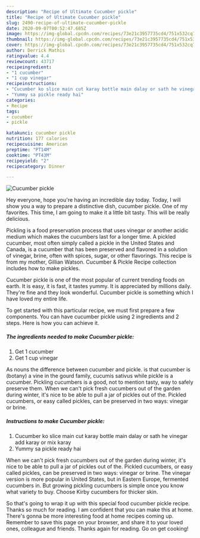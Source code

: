 ```yaml
---
description: "Recipe of Ultimate Cucumber pickle"
title: "Recipe of Ultimate Cucumber pickle"
slug: 2490-recipe-of-ultimate-cucumber-pickle
date: 2020-09-07T00:52:47.685Z
image: https://img-global.cpcdn.com/recipes/73e21c3957735cd4/751x532cq70/cucumber-pickle-recipe-main-photo.jpg
thumbnail: https://img-global.cpcdn.com/recipes/73e21c3957735cd4/751x532cq70/cucumber-pickle-recipe-main-photo.jpg
cover: https://img-global.cpcdn.com/recipes/73e21c3957735cd4/751x532cq70/cucumber-pickle-recipe-main-photo.jpg
author: Derrick Mathis
ratingvalue: 4.4
reviewcount: 43717
recipeingredient:
- "1 cucumber"
- "1 cup vinegar"
recipeinstructions:
- "Cucumber ko slice main cut karay bottle main dalay or sath he vinegar add karay or mix karay"
- "Yummy sa pickle ready hai"
categories:
- Recipe
tags:
- cucumber
- pickle

katakunci: cucumber pickle 
nutrition: 177 calories
recipecuisine: American
preptime: "PT14M"
cooktime: "PT43M"
recipeyield: "2"
recipecategory: Dinner

---
```



![Cucumber pickle](https://img-global.cpcdn.com/recipes/73e21c3957735cd4/751x532cq70/cucumber-pickle-recipe-main-photo.jpg)

Hey everyone, hope you're having an incredible day today. Today, I will show you a way to prepare a distinctive dish, cucumber pickle. One of my favorites. This time, I am going to make it a little bit tasty. This will be really delicious.

Pickling is a food preservation process that uses vinegar or another acidic medium which makes the cucumbers last for a longer time. A pickled cucumber, most often simply called a pickle in the United States and Canada, is a cucumber that has been preserved and flavored in a solution of vinegar, brine, often with spices, sugar, or other flavorings. This recipe is from my mother, Gillian Watson. Cucumber &amp; Pickle Recipe collection includes how to make pickles.

Cucumber pickle is one of the most popular of current trending foods on earth. It is easy, it is fast, it tastes yummy. It is appreciated by millions daily. They're fine and they look wonderful. Cucumber pickle is something which I have loved my entire life.


To get started with this particular recipe, we must first prepare a few components. You can have cucumber pickle using 2 ingredients and 2 steps. Here is how you can achieve it.

<!--inarticleads1-->

##### The ingredients needed to make Cucumber pickle:

1. Get 1 cucumber
1. Get 1 cup vinegar


As nouns the difference between cucumber and pickle. is that cucumber is (botany) a vine in the gourd family, cucumis sativus while pickle is a cucumber. Pickling cucumbers is a good, not to mention tasty, way to safely preserve them. When we can&#39;t pick fresh cucumbers out of the garden during winter, it&#39;s nice to be able to pull a jar of pickles out of the. Pickled cucumbers, or easy called pickles, can be preserved in two ways: vinegar or brine. 

<!--inarticleads2-->

##### Instructions to make Cucumber pickle:

1. Cucumber ko slice main cut karay bottle main dalay or sath he vinegar add karay or mix karay
1. Yummy sa pickle ready hai


When we can&#39;t pick fresh cucumbers out of the garden during winter, it&#39;s nice to be able to pull a jar of pickles out of the. Pickled cucumbers, or easy called pickles, can be preserved in two ways: vinegar or brine. The vinegar version is more popular in United States, but in Eastern Europe, fermented cucumbers in. But growing pickling cucumbers is simple once you know what variety to buy. Choose Kirby cucumbers for thicker skin. 

So that's going to wrap it up with this special food cucumber pickle recipe. Thanks so much for reading. I am confident that you can make this at home. There's gonna be more interesting food at home recipes coming up. Remember to save this page on your browser, and share it to your loved ones, colleague and friends. Thanks again for reading. Go on get cooking!
